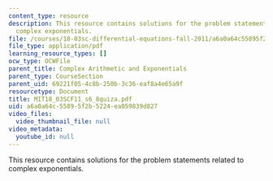 ```yaml
---
content_type: resource
description: This resource contains solutions for the problem statements related to
  complex exponentials.
file: /courses/18-03sc-differential-equations-fall-2011/a6a0a64c55895f2b5224ea059839d827_MIT18_03SCF11_s6_8quiza.pdf
file_type: application/pdf
learning_resource_types: []
ocw_type: OCWFile
parent_title: Complex Arithmetic and Exponentials
parent_type: CourseSection
parent_uid: 69221f05-4c8b-250b-3c36-eaf8a4e65a9f
resourcetype: Document
title: MIT18_03SCF11_s6_8quiza.pdf
uid: a6a0a64c-5589-5f2b-5224-ea059839d827
video_files:
  video_thumbnail_file: null
video_metadata:
  youtube_id: null
---
```

This resource contains solutions for the problem statements related to complex exponentials.

